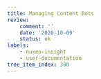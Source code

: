 ```yaml
---
title: Managing Content Bots
review:
    comment: ''
    date: '2020-10-09'
    status: ok
labels:
    - nuxeo-insight
    - user-documentation
tree_item_index: 300
---
```

